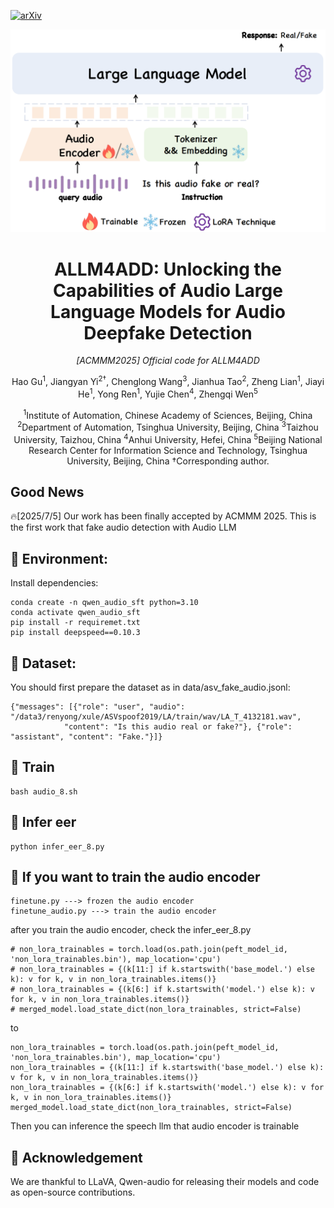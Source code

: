[![arXiv](https://img.shields.io/badge/Arxiv-2505.11079-b31b1b.svg?logo=arXiv)](https://arxiv.org/abs/2505.11079) 

<p align="center">
  <img src="audiollm.png" alt="ALLM4ADD main figure" width="800">
</p>

<h1 align="center">ALLM4ADD: Unlocking the Capabilities of Audio Large Language Models for Audio Deepfake Detection</h1>

<p align="center">
  <em>[ACMMM2025] Official code for ALLM4ADD</em>
</p>

<p align="center">
  Hao Gu<sup>1</sup>, Jiangyan Yi<sup>2†</sup>, Chenglong Wang<sup>3</sup>, Jianhua Tao<sup>2</sup>,  
  Zheng Lian<sup>1</sup>, Jiayi He<sup>1</sup>, Yong Ren<sup>1</sup>, Yujie Chen<sup>4</sup>, Zhengqi Wen<sup>5</sup>
</p>

<p align="center">
<sup>1</sup>Institute of Automation, Chinese Academy of Sciences, Beijing, China  
<sup>2</sup>Department of Automation, Tsinghua University, Beijing, China  
<sup>3</sup>Taizhou University, Taizhou, China  
<sup>4</sup>Anhui University, Hefei, China  
<sup>5</sup>Beijing National Research Center for Information Science and Technology, Tsinghua University, Beijing, China  
†Corresponding author.
</p>


## Good News
🔥[2025/7/5] Our work has been finally accepted by ACMMM 2025. This is the first work that fake audio detection with Audio LLM


## 🎯 Environment:
Install dependencies:
```shell
conda create -n qwen_audio_sft python=3.10
conda activate qwen_audio_sft
pip install -r requiremet.txt
pip install deepspeed==0.10.3
```

## 🎯 Dataset: 

You should first prepare the dataset as in data/asv_fake_audio.jsonl:
```shell
{"messages": [{"role": "user", "audio": "/data3/renyong/xule/ASVspoof2019/LA/train/wav/LA_T_4132181.wav",
            "content": "Is this audio real or fake?"}, {"role": "assistant", "content": "Fake."}]}
```

## 🎯 Train
```shell
bash audio_8.sh
```

## 🎯 Infer eer
```shell
python infer_eer_8.py
```

## 🎯 If you want to train the audio encoder
```shell
finetune.py ---> frozen the audio encoder
finetune_audio.py ---> train the audio encoder
```

after you train the audio encoder, check the infer_eer_8.py
```shell
# non_lora_trainables = torch.load(os.path.join(peft_model_id, 'non_lora_trainables.bin'), map_location='cpu')
# non_lora_trainables = {(k[11:] if k.startswith('base_model.') else k): v for k, v in non_lora_trainables.items()}
# non_lora_trainables = {(k[6:] if k.startswith('model.') else k): v for k, v in non_lora_trainables.items()}
# merged_model.load_state_dict(non_lora_trainables, strict=False)
```
to
```shell
non_lora_trainables = torch.load(os.path.join(peft_model_id, 'non_lora_trainables.bin'), map_location='cpu')
non_lora_trainables = {(k[11:] if k.startswith('base_model.') else k): v for k, v in non_lora_trainables.items()}
non_lora_trainables = {(k[6:] if k.startswith('model.') else k): v for k, v in non_lora_trainables.items()}
merged_model.load_state_dict(non_lora_trainables, strict=False)
```
Then you can inference the speech llm that audio encoder is trainable

## 🙏 Acknowledgement
We are thankful to LLaVA, Qwen-audio for releasing their models and code as open-source contributions.
